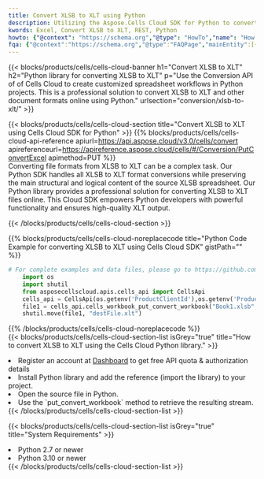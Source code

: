 ```yaml
---
title: Convert XLSB to XLT using Python 
description: Utilizing the Aspose.Cells Cloud SDK for Python to convert a XLSB format file to a XLT format file. 
kwords: Excel, Convert XLSB to XLT, REST, Python
howto: {"@context": "https://schema.org","@type": "HowTo","name": "How to convert XLSB to XLT using the Cells Cloud Python library.","description": "How to convert XLSB to XLT using the Cells Cloud Python library.","image": {"@type": "ImageObject"},"url": "/python/conversion/xlsb-to-xlt/","step": [{ "@type": "HowToStep","name": "How to convert XLSB to XLT using the Cells Cloud Python library. step 1", "image": {"@type": "ImageObject",},"url": "/python/conversion/xlsb-to-xlt/","text": "Register an account at <a href='https://dashboard.aspose.cloud/'>Dashboard</a> to get free API quota & authorization details",},{ "@type": "HowToStep","name": "How to convert XLSB to XLT using the Cells Cloud Python library. step 1", "image": {"@type": "ImageObject",},"url": "/python/conversion/xlsb-to-xlt/","text": "Install Python library and add the reference (import the library) to your project.",},{ "@type": "HowToStep","name": "How to convert XLSB to XLT using the Cells Cloud Python library. step 1", "image": {"@type": "ImageObject",},"url": "/python/conversion/xlsb-to-xlt/","text": "Open the source file in Python.",},{ "@type": "HowToStep","name": "How to convert XLSB to XLT using the Cells Cloud Python library. step 1", "image": {"@type": "ImageObject",},"url": "/python/conversion/xlsb-to-xlt/","text": "Use the `put_convert_workbook` method to retrieve the resulting stream.",}, ],"supply": {"@type": "HowToSupply","name": "document"},"tool": [{"@type": "HowToTool","name": "PyCharm, Visual Studio Code, Sublime, Eclipse"},{"@type": "HowToTool","name": "Aspose Cells"}],"totalTime": "PT6M"}
fqa: {"@context":"https://schema.org","@type":"FAQPage","mainEntity":[{"@type":"Question","name":"Why convert file formats in C# using REST API?","acceptedAnswer":{"@type":"Answer","text":"Documents are encoded in many ways, and some files may be incompatible with the software you use. To open and read such files, just convert them to appropriate file formats.<br/><ol><li>Install .NET SDK and add the reference (import the library) to your project.</li><li>Open the source file in C# using REST API.</li><li>Call the PutConvertWorkbookRequest() method, passing an output filename with required extension.</li><li>Get the result of conversion as a separate file.</li></ol>"}},{"@type":"Question","name":"What file formats can I convert with your C# library?","acceptedAnswer":{"@type":"Answer","text":"We support a variety of file formats for conversion using .NET library, including XLSX, Excel, xls , PDF, CSV, HTML, Markdown, XML, PNG, JPG, TIFF, Json, TXT and many more."}},{"@type":"Question","name":"What is the maximum allowed file size for conversion using this .NET library?","acceptedAnswer":{"@type":"Answer","text":"There are no file size limits for format conversions using .NET library."}}]}
---
```



{{< blocks/products/cells/cells-cloud-banner h1="Convert XLSB to XLT" h2="Python library for converting XLSB to XLT" p="Use the Conversion API of of Cells Cloud to create customized spreadsheet workflows in Python projects. This is a professional solution to convert XLSB to XLT and other document formats online using Python." urlsection="conversion/xlsb-to-xlt/" >}}

{{< blocks/products/cells/cells-cloud-section  title="Convert XLSB to XLT using Cells Cloud SDK for Python" >}}
{{% blocks/products/cells/cells-cloud-api-reference  apiurl=https://api.aspose.cloud/v3.0/cells/convert  apireferenceurl=https://apireference.aspose.cloud/cells/#/Conversion/PutConvertExcel  apimethod=PUT %}}
<br/>
Converting file formats from XLSB to XLT can be a complex task. Our Python SDK handles all XLSB to XLT format conversions while preserving the main structural and logical content of the source XLSB spreadsheet. Our Python library provides a professional solution for converting XLSB to XLT files online. This Cloud SDK empowers Python developers with powerful functionality and ensures high-quality XLT output.

{{< /blocks/products/cells/cells-cloud-section >}}

{{% blocks/products/cells/cells-cloud-noreplacecode title="Python Code Example for converting XLSB to XLT using Cells Cloud SDK" gistPath="" %}}
 
```python
# For complete examples and data files, please go to https://github.com/aspose-cells-cloud/aspose-cells-cloud-python/
    import os
    import shutil
    from asposecellscloud.apis.cells_api import CellsApi
    cells_api = CellsApi(os.getenv('ProductClientId'),os.getenv('ProductClientSecret'))
    file1 = cells_api.cells_workbook_put_convert_workbook("Book1.xlsb",format="xlt")
    shutil.move(file1, "destFile.xlt")     
```
 
{{% /blocks/products/cells/cells-cloud-noreplacecode  %}}
<br/>
{{< blocks/products/cells/cells-cloud-section-list isGrey="true"  title="How to convert XLSB to XLT using the Cells Cloud Python library." >}}
<li>Register an account at <a href="https://dashboard.aspose.cloud/">Dashboard</a> to get free API quota & authorization details</li>
<li>Install Python library and add the reference (import the library) to your project.</li>
<li>Open the source file in Python.</li>
<li>Use the `put_convert_workbook` method to retrieve the resulting stream.</li>
{{< /blocks/products/cells/cells-cloud-section-list >}}

{{< blocks/products/cells/cells-cloud-section-list isGrey="true"  title="System Requirements" >}}
<li>Python 2.7 or newer</li>
<li>Python 3.10 or newer</li>
{{< /blocks/products/cells/cells-cloud-section-list >}}
